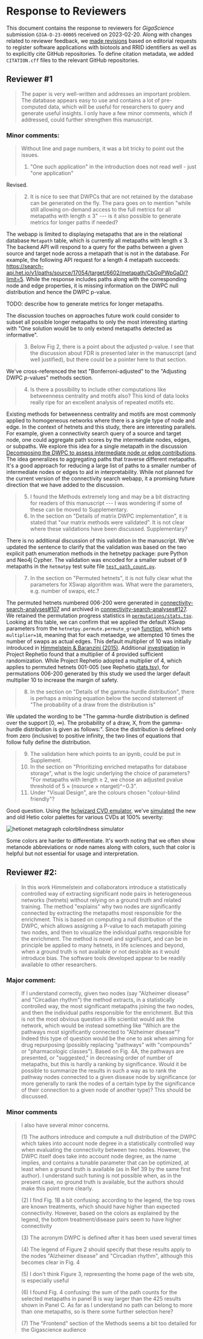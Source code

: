 # Response to Reviewers

This document contains the response to reviewers for _GigaScience_ submission `GIGA-D-23-00005` received on 2023-02-20.
Along with changes related to reviewer feedback, we [made revisions](https://github.com/greenelab/connectivity-search-manuscript/issues/42) based on editorial requests to register software applications with biotools and RRID identifiers as well as to explicitly cite GitHub repositories.
To define citation metadata, we added `CITATION.cff` files to the relevant GitHub repositories.

## Reviewer #1

> The paper is very well-written and addresses an important problem. The database appears easy to use and contains a lot of pre-computed data, which will be useful for researchers to query and generate useful insights. I only have a few minor comments, which if addressed, could further strengthen this manuscript.

### Minor comments:

> Without line and page numbers, it was a bit tricky to point out the issues.
> 
> 1. "One such application" in the introduction does not read well - just "one application"

Revised.

> 2. It is nice to see that DWPCs that are not retained by the database can be generated on the fly. The para goes on to mention "while still allowing on-demand access to the full metrics for all metapaths with length ≤ 3" --- is it also possible to generate metrics for longer paths if needed?

The webapp is limited to displaying metapaths that are in the relational database `Metapath` table, which is currently all metapaths with length ≤ 3.
The backend API will respond to a query for the paths between a given source and target node across a metapath that is not in the database. 
For example, the following API request for a length 4 metapath succeeds:
<https://search-api.het.io/v1/paths/source/17054/target/6602/metapath/CbGpPWpGaD/?limit=5>.
While the response includes paths along with the corresponding node and edge properties, it is missing information on the DWPC null distribution and hence the DWPC p-value.

TODO: describe how to generate metrics for longer metapaths.

The discussion touches on approaches future work could consider to subset all possible longer metapaths to only the most interesting starting with "One solution would be to only extend metapaths detected as informative".

> 3. Below Fig 2, there is a point about the adjusted p-value. I see that the discussion about FDR is presented later in the manuscript (and well justified), but there could be a pointer here to that section.

We've cross-referenced the text "Bonferroni-adjusted" to the "Adjusting DWPC _p_-values" methods section.

> 4. Is there a possibility to include other computations like betweenness centrality and motifs also? This kind of data looks really ripe for an excellent analysis of repeated motifs etc.

Existing methods for betweenness centrality and motifs are most commonly applied to homogeneous networks where there is a single type of node and edge.
In the context of hetnets and this study, there are interesting parallels.
For example, given a connectivity search query of a source and target node, one could aggregate path scores by the intermediate nodes, edges, or subpaths.
We explore this idea for a single metapath in the discussion [Decomposing the DWPC to assess intermediate node or edge contributions](https://doi.org/10.15363/thinklab.d228 "Daniel Himmelstein (2016) Decomposing the DWPC to assess intermediate node or edge contributions. Thinklab. doi:10.15363/thinklab.d228").
The idea generalizes to aggregating paths that traverse different metapaths.
It's a good approach for reducing a large list of paths to a smaller number of intermediate nodes or edges to aid in interpretability.
While not planned for the current version of the connectivity search webapp, it a promising future direction that we have added to the discussion.

> 5. I found the Methods extremely long and may be a bit distracting for readers of this manuscript --- I was wondering if some of these can be moved to Supplementary.
> 6. In the section on "Details of matrix DWPC implementation", it is stated that "our matrix methods were validated". It is not clear where these validations have been discussed. Supplementary?

There is no additional discussion of this validation in the manuscript.
We've updated the sentence to clarify that the validation was based on the two explicit path enumeration methods in the hetnetpy package: pure Python and Neo4j Cypher.
The validation was encoded for a smaller subset of 9 metapaths in the `hetmatpy` test suite file [`test_path_count.py`](https://github.com/hetio/hetmatpy/blob/v0.1.0/hetmatpy/tests/test_path_count.py).

> 7. In the section on "Permuted hetnets", it is not fully clear what the parameters for XSwap algorithm was. What were the parameters, e.g. number of swaps, etc.?

The permuted hetnets numbered 006-200 were generated in [connectivity-search-analyses#107](https://github.com/greenelab/connectivity-search-analyses/pull/107) and archived in [connectivity-search-analyses#127](https://github.com/greenelab/connectivity-search-analyses/pull/127).
We retained the permutation progress statistics in [`permutations/stats.tsv`](https://github.com/greenelab/connectivity-search-analyses/blob/15f1925c0481d8e6bab8b0931f48f2fad388c68c/data/hetionet-v1.0.hetmat/permutations/stats.tsv).
Looking at this table, we can confirm that we applied the default XSwap parameters from the `hetnetpy.permute.permute_graph` [function](https://github.com/hetio/hetnetpy/blob/v0.3.1/hetnetpy/permute.py#L8), which sets `multiplier=10`,
meaning that for each metaedge, we attempted 10 times the number of swaps as actual edges.
This default multiplier of 10 was initially introduced in [Himmelstein & Baranzini (2015)](https://doi.org/10.1371/journal.pcbi.1004259).
Additional [investigation](https://doi.org/10.15363/thinklab.d178) in Project Rephetio found that a multiplier of 4 provided sufficient randomization.
While Project Rephetio adopted a multiplier of 4, which applies to permuted hetnets 001-005 (see Rephetio [stats.tsv](`https://github.com/dhimmel/integrate/blob/ebd71cd2157d26e52646b5b483f5c70293a84f71/data/permuted/stats.tsv`)),
for permutations 006-200 generated by this study we used the larger default multiplier 10 to increase the margin of safety.

> 8. In the section on "Details of the gamma-hurdle distribution", there is perhaps a missing equation below the second statement of "The probability of a draw from the distribution is"

We updated the wording to be "The gamma-hurdle distribution is defined over the support [0, ∞). The probability of a draw, X, from the gamma-hurdle distribution is given as follows:".
Since the distribution is defined only from zero (inclusive) to positive infinity, the two lines of equations that follow fully define the distribution.

> 9. The validation here which points to an ipynb, could be put in Supplement.
> 10. In the section on "Prioritizing enriched metapaths for database storage", what is the logic underlying the choice of parameters? "For metapaths with length ≥ 2, we chose an adjusted pvalue threshold of 5 × (nsource × ntarget)^−0.3".
> 11. Under "Visual Design", are the colours chosen "colour-blind friendly"?

Good question.
Using the [hclwizard CVD emulator](http://hclwizard.org:3000/cvdemulator/), we've [simulated](https://github.com/hetio/hetionet/pull/18#issuecomment-1452877325) the new and old Hetio color palettes for various CVDs at 100% severity:

![hetionet metagraph colorblindness simulator](https://user-images.githubusercontent.com/1117703/222621153-a0954237-37e9-4729-a2f2-9d46521f96fb.png)

Some colors are harder to differentiate. It's worth noting that we often show metanode abbreviations or node names along with colors,
such that color is helpful but not essential for usage and interpretation.

## Reviewer #2:

> In this work Himmelstein and collaborators introduce a statistically controlled way of extracting significant node pairs in heterogeneous networks (hetnets) without relying on a ground truth and related training. The method "explains" why two nodes are significantly connected by extracting the metapaths most responsible for the enrichment. This is based on computing a null distribution of the DWPC, which allows assigning a P-value to each metapath joining two nodes, and then to visualize the individual paths responsible for the enrichment. The method is novel and significant, and can be in principle be applied to many hetnets, in life sciences and beyond, when a ground truth is not available or not desirable as it would introduce bias. The software tools developed appear to be readily available to other researchers.

### Major comment:

> If I understand correctly, given two nodes (say "Alzheimer disease" and "Circadian rhythm") the method extracts, in a statistically controlled way, the most significant metapaths joining the two nodes, and then the individual paths responsible for the enrichment. But this is not the most obvious question a life scientist would ask the network, which would be instead something like "Which are the pathways most significantly connected to "Alzheimer disease"? Indeed this type of question would be the one to ask when aiming for drug repurposing (possibly replacing "pathways" with "compounds" or "pharmacologic classes"). Based on Fig. 4A, the pathways are presented, or "suggested," in decreasing order of number of metapaths, but this is hardly a ranking by significance. Would it be possible to summarize the results in such a way as to rank the pathway nodes connected to a given disease node by significance (or more generally to rank the nodes of a certain type by the significance of their connection to a given node of another type)? This should be discussed.

### Minor comments

> I also have several minor concerns.
>
> (1) The authors introduce and compute a null distribution of the DWPC which takes into account node degree in a statistically controlled way when evaluating the connectivity between two nodes. However, the DWPC itself does take into account node degree, as the name implies, and contains a tunable parameter that can be optimized, at least when a ground truth is available (as in Ref 39 by the same first author). I understand such tuning is not possible when, as in the present case, no ground truth is available, but the authors should make this point more clearly.
> 
> (2) I find Fig. 1B a bit confusing:  according to the legend, the top rows are known treatments, which should have higher than expected connectivity. However, based on the colors as explained by the legend, the bottom treatment/disease pairs seem to have higher connectivity
> 
> (3) The acronym DWPC is defined after it has been used several times
> 
> (4) The legend of Figure 2 should specify that these results apply to the nodes "Alzheimer disease" and "Circadian rhythm", although this becomes clear in Fig. 4
> 
> (5) I don't think Figure 3, representing the home page of the web site, is especially useful
> 
> (6) I found Fig. 4 confusing: the sum of the path counts for the selected metapaths in panel B is way larger than the 425 results shown in Panel C. As far as I understand no path can belong to more than one metapaths, so is there some further selection here?
> 
> (7) The "Frontend" section of the Methods seems a bit too detailed for the Gigascience audience
